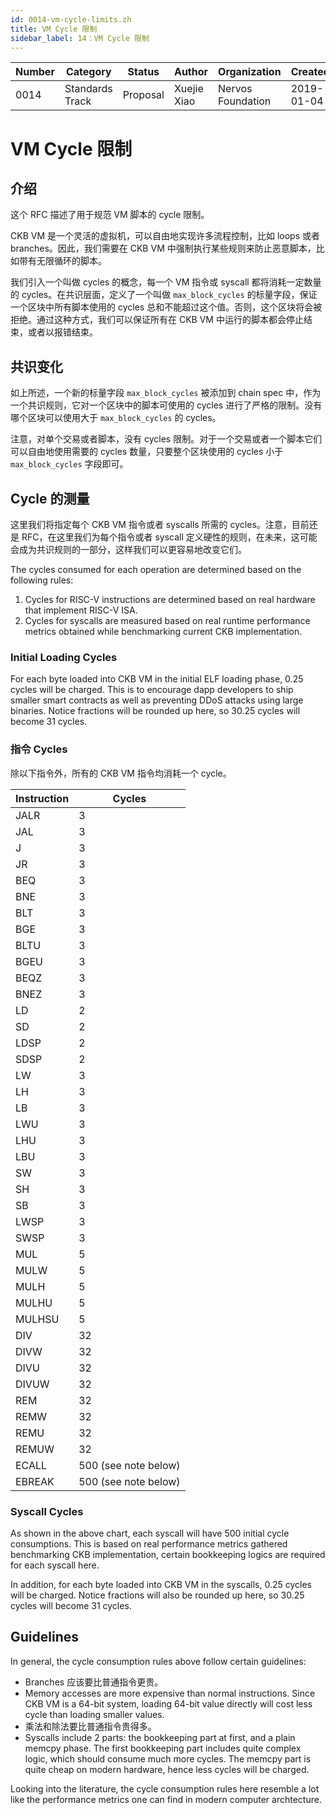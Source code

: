 ```yaml
---
id: 0014-vm-cycle-limits.zh
title: VM Cycle 限制
sidebar_label: 14：VM Cycle 限制
---
```


|  Number   |  Category |   Status  |   Author  |Organization| Created  |
| --------- | --------- | --------- | --------- | --------- | --------- |
| 0014 | Standards Track | Proposal | Xuejie Xiao  |Nervos Foundation|2019-01-04|

# VM Cycle 限制

## 介绍

这个 RFC 描述了用于规范 VM 脚本的 cycle 限制。

CKB VM 是一个灵活的虚拟机，可以自由地实现许多流程控制，比如 loops 或者 branches。因此，我们需要在 CKB VM 中强制执行某些规则来防止恶意脚本，比如带有无限循环的脚本。

我们引入一个叫做 cycles 的概念，每一个 VM 指令或 syscall 都将消耗一定数量的 cycles。在共识层面，定义了一个叫做 `max_block_cycles` 的标量字段，保证一个区块中所有脚本使用的 cycles 总和不能超过这个值。否则，这个区块将会被拒绝。通过这种方式，我们可以保证所有在 CKB VM 中运行的脚本都会停止结束，或者以报错结束。


## 共识变化

如上所述，一个新的标量字段 `max_block_cycles` 被添加到 chain spec 中，作为一个共识规则，它对一个区块中的脚本可使用的 cycles 进行了严格的限制。没有哪个区块可以使用大于 `max_block_cycles` 的 cycles。

注意，对单个交易或者脚本，没有 cycles 限制。对于一个交易或者一个脚本它们可以自由地使用需要的 cycles 数量，只要整个区块使用的 cycles 小于 `max_block_cycles` 字段即可。


## Cycle 的测量

这里我们将指定每个 CKB VM 指令或者 syscalls 所需的 cycles。注意，目前还是 RFC，在这里我们为每个指令或者 syscall 定义硬性的规则，在未来，这可能会成为共识规则的一部分，这样我们可以更容易地改变它们。

The cycles consumed for each operation are determined based on the following rules:

1. Cycles for RISC-V instructions are determined based on real hardware that implement RISC-V ISA.
2. Cycles for syscalls are measured based on real runtime performance metrics obtained while benchmarking current CKB implementation.

### Initial Loading Cycles

For each byte loaded into CKB VM in the initial ELF loading phase, 0.25 cycles will be charged. This is to encourage dapp developers to ship smaller smart contracts as well as preventing DDoS attacks using large binaries. Notice fractions will be rounded up here, so 30.25 cycles will become 31 cycles.

### 指令 Cycles

除以下指令外，所有的 CKB VM 指令均消耗一个 cycle。


| Instruction | Cycles               |
|-------------|----------------------|
| JALR        | 3                    |
| JAL         | 3                    |
| J           | 3                    |
| JR          | 3                    |
| BEQ         | 3                    |
| BNE         | 3                    |
| BLT         | 3                    |
| BGE         | 3                    |
| BLTU        | 3                    |
| BGEU        | 3                    |
| BEQZ        | 3                    |
| BNEZ        | 3                    |
| LD          | 2                    |
| SD          | 2                    |
| LDSP        | 2                    |
| SDSP        | 2                    |
| LW          | 3                    |
| LH          | 3                    |
| LB          | 3                    |
| LWU         | 3                    |
| LHU         | 3                    |
| LBU         | 3                    |
| SW          | 3                    |
| SH          | 3                    |
| SB          | 3                    |
| LWSP        | 3                    |
| SWSP        | 3                    |
| MUL         | 5                    |
| MULW        | 5                    |
| MULH        | 5                    |
| MULHU       | 5                    |
| MULHSU      | 5                    |
| DIV         | 32                   |
| DIVW        | 32                   |
| DIVU        | 32                   |
| DIVUW       | 32                   |
| REM         | 32                   |
| REMW        | 32                   |
| REMU        | 32                   |
| REMUW       | 32                   |
| ECALL       | 500 (see note below) |
| EBREAK      | 500 (see note below) |


### Syscall Cycles

As shown in the above chart, each syscall will have 500 initial cycle consumptions. This is based on real performance metrics gathered benchmarking CKB implementation, certain bookkeeping logics are required for each syscall here.

In addition, for each byte loaded into CKB VM in the syscalls, 0.25 cycles will be charged. Notice fractions will also be rounded up here, so 30.25 cycles will become 31 cycles.

## Guidelines

In general, the cycle consumption rules above follow certain guidelines:

* Branches 应该要比普通指令更贵。
* Memory accesses are more expensive than normal instructions. Since CKB VM is a 64-bit system, loading 64-bit value directly will cost less cycle than loading smaller values.
* 乘法和除法要比普通指令贵得多。
* Syscalls include 2 parts: the bookkeeping part at first, and a plain memcpy phase. The first bookkeeping part includes quite complex logic, which should consume much more cycles. The memcpy part is quite cheap on modern hardware, hence less cycles will be charged.

Looking into the literature, the cycle consumption rules here resemble a lot like the performance metrics one can find in modern computer archtecture.


